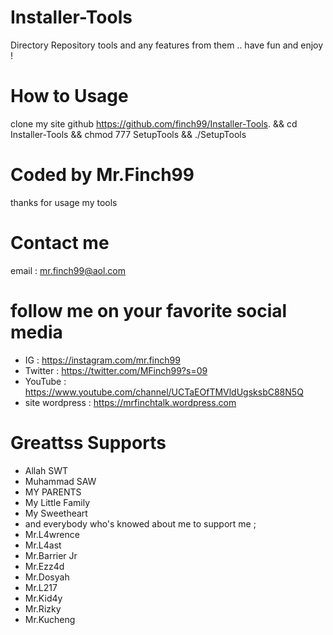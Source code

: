# Installer-Tools
Directory Repository tools and any features from them .. have fun and enjoy ! 
# How to Usage 
clone my site github https://github.com/finch99/Installer-Tools.
 && cd Installer-Tools
 && chmod  777 SetupTools
 && ./SetupTools
# Coded by Mr.Finch99
thanks for usage my tools
# Contact me 
email : mr.finch99@aol.com
# follow me on your favorite social media 
- IG : https://instagram.com/mr.finch99
- Twitter : https://twitter.com/MFinch99?s=09
- YouTube : https://www.youtube.com/channel/UCTaEOfTMVldUgsksbC88N5Q
- site wordpress : https://mrfinchtalk.wordpress.com
# Greattss Supports 
- Allah SWT 
- Muhammad SAW
- MY PARENTS
- My Little Family
- My Sweetheart
- and everybody who's knowed about me to support me ; 
- Mr.L4wrence
- Mr.L4ast
- Mr.Barrier Jr
- Mr.Ezz4d
- Mr.Dosyah 
- Mr.L217
- Mr.Kid4y
- Mr.Rizky
- Mr.Kucheng 


